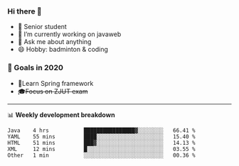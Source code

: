 

### Hi there 🐏

- 🌱 Senior student
- 🔭 I’m currently working on javaweb
- 💬 Ask me about anything
- 😄 Hobby: badminton & coding

### 🚀 Goals in 2020
+ 🍃Learn Spring framework
+ ~~🎓Focus on ZJUT exam~~
-------

📊 **Weekly development breakdown**
<!--START_SECTION:waka-->
```text
Java    4 hrs           ████████████████▓░░░░░░░░   66.41 % 
YAML    55 mins         ████░░░░░░░░░░░░░░░░░░░░░   15.40 % 
HTML    51 mins         ███▓░░░░░░░░░░░░░░░░░░░░░   14.13 % 
XML     12 mins         █░░░░░░░░░░░░░░░░░░░░░░░░   03.55 % 
Other   1 min           ░░░░░░░░░░░░░░░░░░░░░░░░░   00.36 % 
```
<!--END_SECTION:waka-->
